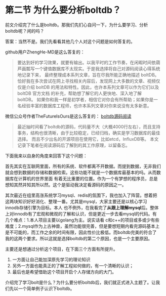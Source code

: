 # 第二节 为什么要分析boltdb？


前文介绍完了什么是boltdb。那我们先扪心自问一下，为什么要学习、分析boltdb呢？闲的吗？

答案：当然不是。我们先看看其他几个人对这个问题是如何答复的。

github用户ZhengHe-MD是这么答复的：

> 要达到好的学习效果，就要有输出。以我平时的工作节奏，在闲暇时间依葫芦画瓢写一个键值数据库不太现实。于是我选择将自己对源码阅读心得系统地记录下来，
> 最终整理成本系列文章，旨在尽我所能正确地描述 boltDB。恰好我在多次尝试在网上寻找相关内容后，发现网上大多数的文章、视频仅仅是介绍 boltDB
> 的用法和特性。因此，也许本系列文章可以作为它们以及 boltDB 官方文档 的补充，帮助想了解它的人更快地、深入地了解 boltDB。
> 如果你和我一样是初学者，相信它对你会有所帮助；如果你是一名经验丰富的数据库工程师，也许本系列文章对你来说没有太多新意。


微信公众号作者TheFutureIsOurs是这么答复的：
[boltdb源码阅读](https://mp.weixin.qq.com/s/QfcHJ7dazjRUSC3vCMuofQ)

> 最近抽时间看了boltdb的源码，代码量不大（大概4000行左右），而且支持事务，结构也很清晰，由于比较稳定，已经归档，确实是学习数据库的最佳选择。
> 而且不少出名的开源项目在使用它，比如etcd，InfluxDB等。
  本文记录下笔者在阅读源码后了解到的其工作原理，以留备忘。

下面我来以自身的角度来回答下这个问题：

首先其实在互联网里面，所有的系统、软件都离不开数据。而提到数据，无非我们就会想到数据的存储和数据检索。这些功能不就是一个数据库最基本的吗。从而数据库在计算机的世界里面
有着无比重要的位置。作为一个有梦想的程序员，总是想知其然并知其所以然。这个是驱动我决定看源码的原因之一。

其次最近在组里高涨系统学习mysql、redis的氛围下，我也加入了阵营。想着把这两块知识好好消化、整理一番。尤其是mysql，大家主要还是以核心学习innodb存储引擎为目标。本人
也不例外，在我看完了**从跟上理解mysql**后。整体上对innodb有了宏观和微观的了解和认识，但是更近一步去看mysql的代码。有几个难点：1.本人项目主要以golang为主。说实话看
c和c++的项目或多或少有些难度；2.mysql作为上古神兽，虽然功能很完善，但是要想短期内看完源码基本上是不可能的，而工作之余的时间有限，因此性价比极低。而boltdb完美的符合了
我的这两个要求。所以这就是选择boltdb的第二个原因，也是一个主要原因。


主要还是想通过分析这个项目，在下面三个方面有所提升。

1. 一方面让自己能加深原先学习的理论知识
2. 另外一方面也能真正的了解工程如何做的，有一个清晰的认识；
3. 最后也是希望借助这个项目开启个人存储方向的大门。


介绍完了学习bolt是什么？为什么要分析boltdb后，我们就正式进入主题了。让我们先以一个简单例子认识下boltdb。




